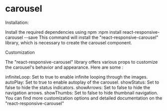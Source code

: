 # carousel

Installation:

Install the required dependencies using npm :npm install react-responsive-carousel --save
This command will install the "react-responsive-carousel" library, which is necessary to create the carousel component.

Customization

The "react-responsive-carousel" library offers various props to customize the carousel's behavior and appearance. Here are some :

infiniteLoop: Set to true to enable infinite looping through the images.
autoPlay: Set to true to enable autoplay of the carousel.
showStatus: Set to false to hide the status indicators.
showArrows: Set to false to hide the navigation arrows.
showThumbs: Set to false to hide thumbnail navigation.
You can find more customization options and detailed documentation on the "react-responsive-carousel" 
